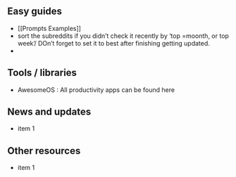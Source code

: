 ```table-of-contents
```
## Easy guides
- [[Prompts Examples]]
- sort the subreddits if you didn’t check it recently by ‘top =moonth, or top week’/ DOn’t forget to set it to best after finishing getting updated.
- 
## Tools / libraries 
- AwesomeOS  : All productivity apps can be found here

## News and updates
- item 1
## Other resources 
- item 1